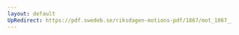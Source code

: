 ```yaml
---
layout: default
UpRedirect: https://pdf.swedeb.se/riksdagen-motions-pdf/1867/mot_1867__ak__00068.pdf
---
```

